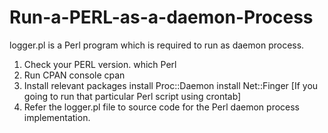 # Run-a-PERL-as-a-daemon-Process

logger.pl is a Perl program which is required to run as daemon process. 
1.	Check your PERL version.
      which Perl 
2.	Run CPAN console
      cpan 
3.	Install relevant packages
      install Proc::Daemon
      install Net::Finger [If you going to run that particular Perl script using crontab]
4.	Refer the logger.pl file to source code for the Perl daemon process implementation. 
